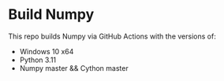 # Build Numpy

This repo builds Numpy via GitHub Actions with the versions of:

* Windows 10 x64
* Python 3.11
* Numpy master && Cython master
